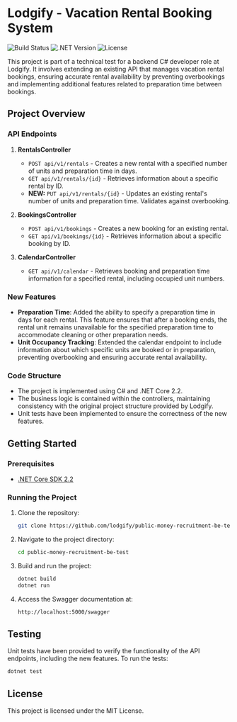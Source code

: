 
# Lodgify - Vacation Rental Booking System

![Build Status](https://img.shields.io/badge/build-passing-brightgreen)
![.NET Version](https://img.shields.io/badge/.NET-2.2-blue)
![License](https://img.shields.io/badge/license-MIT-blue)

This project is part of a technical test for a backend C# developer role at Lodgify. It involves extending an existing API that manages vacation rental bookings, ensuring accurate rental availability by preventing overbookings and implementing additional features related to preparation time between bookings.

## Project Overview

### API Endpoints

1. **RentalsController**
   - `POST api/v1/rentals` - Creates a new rental with a specified number of units and preparation time in days.
   - `GET api/v1/rentals/{id}` - Retrieves information about a specific rental by ID.
   - **NEW:** `PUT api/v1/rentals/{id}` - Updates an existing rental's number of units and preparation time. Validates against overbooking.

2. **BookingsController**
   - `POST api/v1/bookings` - Creates a new booking for an existing rental.
   - `GET api/v1/bookings/{id}` - Retrieves information about a specific booking by ID.

3. **CalendarController**
   - `GET api/v1/calendar` - Retrieves booking and preparation time information for a specified rental, including occupied unit numbers.

### New Features

- **Preparation Time**: Added the ability to specify a preparation time in days for each rental. This feature ensures that after a booking ends, the rental unit remains unavailable for the specified preparation time to accommodate cleaning or other preparation needs.
- **Unit Occupancy Tracking**: Extended the calendar endpoint to include information about which specific units are booked or in preparation, preventing overbooking and ensuring accurate rental availability.

### Code Structure

- The project is implemented using C# and .NET Core 2.2.
- The business logic is contained within the controllers, maintaining consistency with the original project structure provided by Lodgify.
- Unit tests have been implemented to ensure the correctness of the new features.

## Getting Started

### Prerequisites

- [.NET Core SDK 2.2](https://dotnet.microsoft.com/download/dotnet-core/2.2)

### Running the Project

1. Clone the repository:
   ```bash
   git clone https://github.com/lodgify/public-money-recruitment-be-test.git
   ```
2. Navigate to the project directory:
   ```bash
   cd public-money-recruitment-be-test
   ```
3. Build and run the project:
   ```bash
   dotnet build
   dotnet run
   ```
4. Access the Swagger documentation at:
   ```bash
   http://localhost:5000/swagger
   ```

## Testing

Unit tests have been provided to verify the functionality of the API endpoints, including the new features. To run the tests:
```bash
dotnet test
```

## License

This project is licensed under the MIT License.
